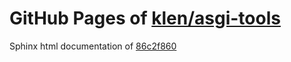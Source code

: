 GitHub Pages of [klen/asgi-tools](https://github.com/klen/asgi-tools.git)
===
Sphinx html documentation of [86c2f860](https://github.com/klen/asgi-tools/tree/86c2f860fced5cc84de2f2cc11b5c197633542b3)
